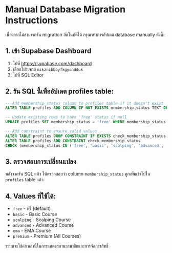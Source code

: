 # Manual Database Migration Instructions

เนื่องจากไม่สามารถรัน migration อัตโนมัติได้ กรุณาทำการอัปเดต database manually ดังนี้:

## 1. เข้า Supabase Dashboard
1. ไปที่ https://supabase.com/dashboard
2. เลือกโปรเจกต์ `mzkznibbbyfkgyondduk`
3. ไปที่ SQL Editor

## 2. รัน SQL นี้เพื่ออัปเดต profiles table:

```sql
-- Add membership_status column to profiles table if it doesn't exist
ALTER TABLE profiles ADD COLUMN IF NOT EXISTS membership_status TEXT DEFAULT 'free';

-- Update existing rows to have 'free' status if null
UPDATE profiles SET membership_status = 'free' WHERE membership_status IS NULL;

-- Add constraint to ensure valid values
ALTER TABLE profiles DROP CONSTRAINT IF EXISTS check_membership_status;
ALTER TABLE profiles ADD CONSTRAINT check_membership_status 
CHECK (membership_status IN ('free', 'basic', 'scalping', 'advanced', 'ema', 'premium'));
```

## 3. ตรวจสอบการเปลี่ยนแปลง
หลังจากรัน SQL แล้ว ให้ตรวจสอบว่า column `membership_status` ถูกเพิ่มเข้าไปใน `profiles` table แล้ว

## 4. Values ที่ใช้ได้:
- `free` - ฟรี (default)
- `basic` - Basic Course
- `scalping` - Scalping Course  
- `advanced` - Advanced Course
- `ema` - EMA Course
- `premium` - Premium (All Courses)

ระบบจะใช้ค่าเหล่านี้ในการแสดงสถานะสมาชิกและการจัดการสิทธิ์